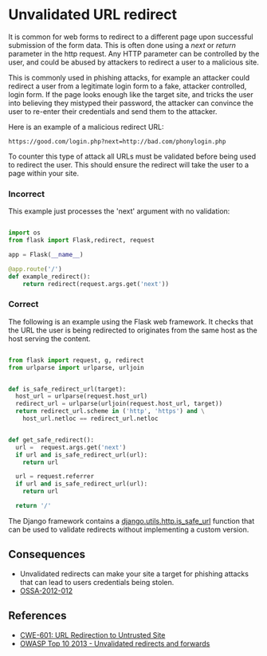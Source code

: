 
Unvalidated URL redirect
========================

It is common for web forms to redirect to a different page upon
successful submission of the form data. This is often done using a
_next_ or _return_ parameter in the http request. Any HTTP parameter
can be controlled by the user, and could be abused by attackers to
redirect a user to a malicious site.

This is commonly used in phishing attacks, for example an attacker
could  redirect a user from a legitimate login form to a fake,
attacker controlled, login form. If the page looks enough like the
target site, and tricks the user into believing they mistyped their
password, the attacker can convince the user to re-enter their
credentials and send them to the attacker.

Here is an example of a malicious redirect URL:

```
https://good.com/login.php?next=http://bad.com/phonylogin.php
```

To counter this type of attack all URLs must be validated before being
used to redirect the user. This should ensure the redirect will take
the user to a page within your site.

### Incorrect

This example just processes the 'next' argument with no validation:

```python

import os
from flask import Flask,redirect, request

app = Flask(__name__)

@app.route('/')
def example_redirect():
    return redirect(request.args.get('next'))

```

### Correct

The following is an example using the Flask web framework. It checks
that the URL the user is being redirected to originates from the same
host as the host serving the content.  

```python

from flask import request, g, redirect
from urlparse import urlparse, urljoin


def is_safe_redirect_url(target):
  host_url = urlparse(request.host_url)
  redirect_url = urlparse(urljoin(request.host_url, target))
  return redirect_url.scheme in ('http', 'https') and \
    host_url.netloc == redirect_url.netloc


def get_safe_redirect():
  url =  request.args.get('next')
  if url and is_safe_redirect_url(url):
    return url

  url = request.referrer
  if url and is_safe_redirect_url(url):
    return url

  return '/'

```

The Django framework contains a [django.utils.http.is_safe_url](https://github.com/django/django/blob/93b3ef9b2e191101c1a49b332d042864df74a658/django/utils/http.py#L268)
function that can be used to validate redirects without implementing a
custom version.



## Consequences

* Unvalidated redirects can make your site a target for phishing attacks that can
lead to users credentials being stolen.
* [OSSA-2012-012](http://security.openstack.org/ossa/OSSA-2012-012.html)


## References

* [CWE-601: URL Redirection to Untrusted Site](http://cwe.mitre.org/data/definitions/601.html)
* [OWASP Top 10 2013 - Unvalidated redirects and forwards ](https://www.owasp.org/index.php/Top_10_2013-A10-Unvalidated_Redirects_and_Forwards)
